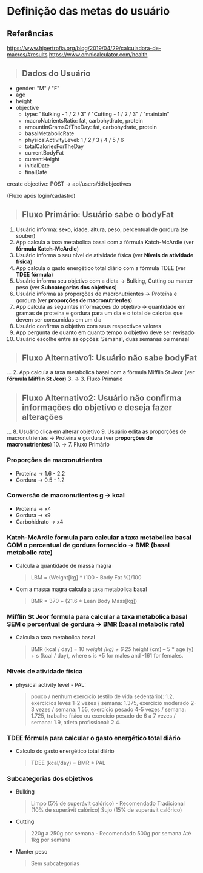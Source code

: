# Definição das metas do usuário

## Referências

<https://www.hipertrofia.org/blog/2019/04/29/calculadora-de-macros/#results>
<https://www.omnicalculator.com/health>

> ## Dados do Usuário

* gender: "M" / "F"
* age
* height
* objective
  * type: "Bulking - 1 / 2 / 3" / "Cutting - 1 / 2 / 3" / "maintain"
  * macroNutrientsRatio: fat, carbohydrate, protein
  * amountInGramsOfTheDay: fat, carbohydrate, protein
  * basalMetabolicRate
  * physicalActivityLevel: 1 / 2 / 3 / 4 / 5 / 6
  * totalCaloriesForTheDay
  * currentBodyFat
  * currentHeight
  * initialDate
  * finalDate

create objective: POST -> api/users/:id/objectives

(Fluxo após login/cadastro)

> ## Fluxo Primário: Usuário sabe o bodyFat

1. Usuário informa: sexo, idade, altura, peso, percentual de gordura (se souber)
2. App calcula a taxa metabolica basal com a fórmula Katch-McArdle (ver **fórmula Katch-McArdle**)
3. Usuário informa o seu nível de atividade física (ver **Níveis de atividade física**)
4. App calcula o gasto energético total diário com a fórmula TDEE (ver **TDEE fórmula**)
5. Usuário informa seu objetivo com a dieta -> Bulking, Cutting ou manter peso (ver **Subcategorias dos objetivos**)
6. Usuário informa as proporções de macronutrientes -> Proteína e gordura (ver **proporções de macronutrientes**)
7. App calcula as seguintes informações do objetivo -> quantidade em gramas de proteína e gordura para um dia e o total de calorias que devem ser consumidas em um dia
8. Usuário confirma o objetivo com seus respectivos valores
9. App pergunta de quanto em quanto tempo o objetivo deve ser revisado
10. Usuário escolhe entre as opções: Semanal, duas semanas ou mensal

> ## Fluxo Alternativo1: Usuário não sabe bodyFat

...
2. App calcula a taxa metabolica basal com a fórmula Mifflin St Jeor (ver **fórmula Mifflin St Jeor**)
3. -> 3. Fluxo Primário

> ## Fluxo Alternativo2: Usuário não confirma informações do objetivo e deseja fazer alterações

...
8. Usuário clica em alterar objetivo
9. Usuário edita as proporções de macronutrientes -> Proteína e gordura (ver **proporções de macronutrientes**)
10. -> 7. Fluxo Primário

### Proporções de macronutrientes

* Proteína -> 1.6 - 2.2
* Gordura -> 0.5 - 1.2

### Conversão de macronutientes g -> kcal

* Proteína -> x4
* Gordura -> x9
* Carbohidrato -> x4

### Katch-McArdle formula para calcular a taxa metabolica basal COM o percentual de gordura fornecido -> BMR (basal metabolic rate)

* Calcula a quantidade de massa magra
  > LBM = (Weight[kg] * (100 - Body Fat %)/100
* Com a massa magra calcula a taxa metabolica basal
  > BMR = 370 + (21.6 * Lean Body Mass[kg])

### Mifflin St Jeor formula para calcular a taxa metabolica basal SEM o percentual de gordura -> BMR (basal metabolic rate)

* Calcula a taxa metabolica basal
  > BMR (kcal / day) = 10 *weight (kg) + 6.25* height (cm) – 5 * age (y) + s (kcal / day),
  > where s is +5 for males and -161 for females.

### Níveis de atividade física

* physical activity level - PAL:
  > pouco / nenhum exercício (estilo de vida sedentário): 1.2,
  > exercícios leves 1-2 vezes / semana: 1.375,
  > exercício moderado 2-3 vezes / semana: 1.55,
  > exercício pesado 4-5 vezes / semana: 1.725,
  > trabalho físico ou exercício pesado de 6 a 7 vezes / semana: 1.9,
  > atleta profissional: 2.4.

### TDEE fórmula para calcular o gasto energético total diário

* Calculo do gasto energético total diário
  > TDEE (kcal/day) = BMR * PAL

### Subcategorias dos objetivos

* Bulking
  > Limpo (5% de superávit calórico) - Recomendado
  > Tradicional (10% de superávit calórico)
  > Sujo (15% de superávit calórico)

* Cutting
  > 220g a 250g por semana - Recomendado
  > 500g por semana
  > Até 1kg por semana

* Manter peso
  > Sem subcategorias
